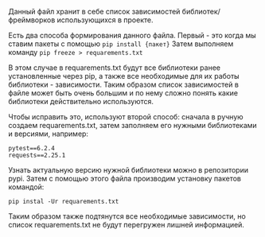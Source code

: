 Данный файл хранит в себе список зависимостей библиотек/фреймворков использующихся в проекте.

Есть два способа формирования данного файла.  Первый - это когда мы ставим пакеты с помощью 
```pip install {пакет}``` 
Затем выполняем команду 
```pip freeze > requarements.txt```

В этом случае в requarements.txt будут все библиотеки ранее установленные через pip, а также все необходимые для их работы библиотеки - зависимости. Таким образом список зависимостей в файле может быть очень большим и по нему сложно понять какие библиотеки действительно используются.

Чтобы исправить это, используют второй способ:
сначала в ручную создаем requarements.txt, затем заполняем его нужными библиотеками и версиями, например:
```
pytest==6.2.4
requests==2.25.1

```
Узнать актуальную версию нужной библиотеки можно в репозитории pypi.
Затем с помощью этого файла производим установку пакетов командой:

```
pip instal -Ur requarements.txt 

```
Таким образом также подтянутся все необходимые зависимости, но список requarements.txt не будут перегружен лишней информацией.